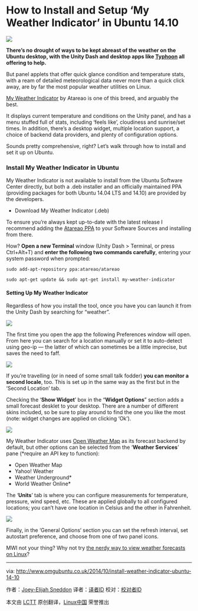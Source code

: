 How to Install and Setup ‘My Weather Indicator’ in Ubuntu 14.10
================================================================================
![](http://www.omgubuntu.co.uk/wp-content/uploads/2014/10/my-weather-indicator.jpg)

**There’s no drought of ways to be kept abreast of the weather on the Ubuntu desktop, with the Unity Dash and desktop apps like [Typhoon][1] all offering to help.**

But panel applets that offer quick glance condition and temperature stats, with a ream of detailed meteorological data never more than a quick click away, are by far the most popular weather utilities on Linux.

[My Weather Indicator][2] by Atareao is one of this breed, and arguably the best.

It displays current temperature and conditions on the Unity panel, and has a menu stuffed full of stats, including ‘feels like’, cloudiness and sunrise/set times. In addition, there’s a desktop widget, multiple location support, a choice of backend data providers, and plenty of configuration options.

Sounds pretty comprehensive, right? Let’s walk through how to install and set it up on Ubuntu.

### Install My Weather Indicator in Ubuntu ###

My Weather Indicator is not available to install from the Ubuntu Software Center directly, but both a .deb installer and an officially maintained PPA (providing packages for both Ubuntu 14.04 LTS and 14.10) are provided by the developers.

- Download My Weather Indicator (.deb)

To ensure you’re always kept up-to-date with the latest release I recommend adding the [Atareao PPA][3] to your Software Sources and installing from there.

How? **Open a new Terminal** window (Unity Dash > Terminal, or press Ctrl+Alt+T) and **enter the following two commands carefully**, entering your system password when prompted:

    sudo add-apt-repository ppa:atareao/atareao
    
    sudo apt-get update && sudo apt-get install my-weather-indicator

#### Setting Up My Weather Indicator ####

Regardless of how you install the tool, once you have you can launch it from the Unity Dash by searching for “weather”.

![](http://www.omgubuntu.co.uk/wp-content/uploads/2014/10/weather-icon.jpg)

The first time you open the app the following Preferences window will open. From here you can search for a location manually or set it to auto-detect using geo-ip — the latter of which can sometimes be a little imprecise, but saves the need to faff.

![](http://www.omgubuntu.co.uk/wp-content/uploads/2014/10/Screen-Shot-2014-10-27-at-17.39.07.jpeg)

If you’re travelling (or in need of some small talk fodder) **you can monitor a second locale**, too. This is set up in the same way as the first but in the ‘Second Location’ tab. 

Checking the ‘**Show Widget**’ box in the “**Widget Options**” section adds a small forecast desklet to your desktop. There are a number of different skins included, so be sure to play around to find the one you like the most (note: widget changes are applied on clicking ‘Ok’).

![](http://www.omgubuntu.co.uk/wp-content/uploads/2014/10/widgets.jpg)

My Weather Indicator uses [Open Weather Map][4] as its forecast backend by default, but other options can be selected from the ‘**Weather Services**’ pane (*require an API key to function):

- Open Weather Map
- Yahoo! Weather
- Weather Underground*
- World Weather Online*

The ‘**Units**’ tab is where you can configure measurements for temperature, pressure, wind speed, etc. These are applied globally to all configured locations; you can’t have one location in Celsius and the other in Fahrenheit.

![](http://www.omgubuntu.co.uk/wp-content/uploads/2014/10/Screen-Shot-2014-10-27-at-17.38.54.jpeg)

Finally, in the ‘General Options‘ section you can set the refresh interval, set autostart preference, and choose from one of two panel icons.

MWI not your thing? Why not try [the nerdy way to view weather forecasts on Linux][5]?

--------------------------------------------------------------------------------

via: http://www.omgubuntu.co.uk/2014/10/install-weather-indicator-ubuntu-14-10

作者：[Joey-Elijah Sneddon][a]
译者：[译者ID](https://github.com/译者ID)
校对：[校对者ID](https://github.com/校对者ID)

本文由 [LCTT](https://github.com/LCTT/TranslateProject) 原创翻译，[Linux中国](http://linux.cn/) 荣誉推出

[a]:https://plus.google.com/117485690627814051450/?rel=author
[1]:https://launchpad.net/typhoon
[2]:https://launchpad.net/my-weather-indicator
[3]:https://launchpad.net/~atareao/+archive/ubuntu/atareao
[4]:http://openweathermap.org/
[5]:http://www.omgubuntu.co.uk/2014/02/get-weather-forecast-terminal-linux